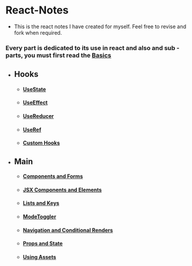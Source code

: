 # React-Notes
- This is the react notes I have created for myself. Feel free to revise and fork when required.

 <h3> Every part is dedicated to its use in react and also and sub - parts, you must first read the <a href="App.js"> Basics </a> </h3>

- ## Hooks
    -    ####  [UseState](UsingHooks/UseStateHook.jsx)
    -    ####  [UseEffect](UsingHooks/UseEffect.jsx)
    -    ####  [UseReducer](UsingHooks/UseReducer.jsx)
    -    ####  [UseRef](UsingHooks/UseRefHooks.jsx)
    -    ####  [Custom Hooks](UsingHooks/CreatingCustomHooks.jsx)

- ## Main
    -   #### [Components and Forms](Main/ComponentsAndForms.jsx)
    -   #### [JSX Components and Elements](Main/JSxComponents&Elements.jsx)
    -   #### [Lists and Keys](Main/ListsAndKeys.jsx)
    -   #### [ModeToggler](Main/ModeToggler.jsx)
    -   #### [Navigation and Conditional Renders](Main/NavigationAndCondtionalRendering.jsx)
    -   #### [Props and State](Main/Props&State.jsx)
    -   #### [Using Assets](Main/UsingAssets.jsx)

